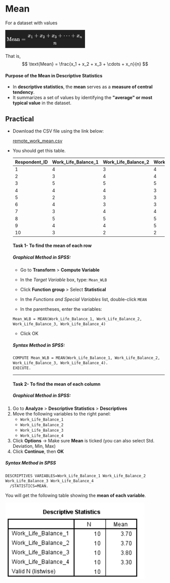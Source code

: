# Mean

For a dataset with values

<img src="./../../images/image-20250711195430204.png" width='50%'>

That is,
$$
\text{Mean} = \frac{x_1 + x_2 + x_3 + \cdots + x_n}{n}
$$

#### **Purpose of the Mean in Descriptive Statistics**

- In **descriptive statistics**, the **mean** serves as a **measure of central tendency**. 
- It summarizes a set of values by identifying the **"average" or most typical value** in the dataset.



## Practical

- Download the CSV file using the link below:

   [remote_work_mean.csv](mct-datasets\remote_work_mean.csv) 

- You should get this table.

  | Respondent_ID | Work_Life_Balance_1 | Work_Life_Balance_2 | Work_Life_Balance_3 | Work_Life_Balance_4 |
  | ------------- | ------------------- | ------------------- | ------------------- | ------------------- |
  | 1             | 4                   | 3                   | 4                   | 3                   |
  | 2             | 3                   | 4                   | 4                   | 3                   |
  | 3             | 5                   | 5                   | 5                   | 4                   |
  | 4             | 4                   | 4                   | 3                   | 4                   |
  | 5             | 2                   | 3                   | 3                   | 2                   |
  | 6             | 4                   | 3                   | 3                   | 3                   |
  | 7             | 3                   | 4                   | 4                   | 3                   |
  | 8             | 5                   | 5                   | 5                   | 5                   |
  | 9             | 4                   | 4                   | 5                   | 4                   |
  | 10            | 3                   | 2                   | 2                   | 2                   |

  #### **Task 1**- To find the mean of each row

  ##### Graphical Method in SPSS:

  - Go to **Transform** > **Compute Variable**

  - In the *Target Variable* box, type: `Mean_WLB`

  - Click **Function group** > Select **Statistical**

  - In the *Functions and Special Variables* list, double-click `MEAN`

  - In the parentheses, enter the variables:

  ```SPSs
  Mean_WLB = MEAN(Work_Life_Balance_1, Work_Life_Balance_2, Work_Life_Balance_3, Work_Life_Balance_4)
  ```

  - Click OK

  ##### Syntax Method in SPSS:

  ```SPSS
  COMPUTE Mean_WLB = MEAN(Work_Life_Balance_1, Work_Life_Balance_2, Work_Life_Balance_3, Work_Life_Balance_4).
  EXECUTE.
  ```

  ***

  #### **Task 2**- To find the mean of each column

  ##### Graphical Method in SPSS:

1. Go to **Analyze** > **Descriptive Statistics** > **Descriptives**
2. Move the following variables to the right panel:
   - `Work_Life_Balance_1`
   - `Work_Life_Balance_2`
   - `Work_Life_Balance_3`
   - `Work_Life_Balance_4`
3. Click **Options** → Make sure **Mean** is ticked (you can also select Std. Deviation, Min, Max)
4. Click **Continue**, then **OK**

##### 	Syntax Method in SPSS

```spss
DESCRIPTIVES VARIABLES=Work_Life_Balance_1 Work_Life_Balance_2 Work_Life_Balance_3 Work_Life_Balance_4
  /STATISTICS=MEAN.
```

 You will get the following table showing the **mean of each variable**.

![image-20250711194840897](./../../images/image-20250711194840897.png)
